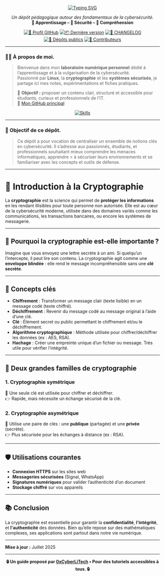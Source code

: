 <div align="center">

  <a href="https://github.com/0xCyberLiTech">
    <img src="https://readme-typing-svg.herokuapp.com?font=Fira+Code&size=32&pause=1000&color=D14A4A&center=true&vCenter=true&width=1000&lines=CRYPTOGRAPHIE+%26+INTRODUCTION;Chiffrement+•+Hachage+•+Authentification;Comprendre+les+bases+pour+mieux+protéger" alt="Typing SVG" />
  </a>

  <p align="center">
    <em>Un dépôt pédagogique autour des fondamentaux de la cybersécurité.</em><br>
    <b>📘 Apprentissage – 🔐 Sécurité – 🧠 Compréhension</b>
  </p>

  [![🔗 Profil GitHub](https://img.shields.io/badge/Profil-GitHub-181717?logo=github&style=flat-square)](https://github.com/0xCyberLiTech)
  [![📦 Dernière version](https://img.shields.io/github/v/release/0xCyberLiTech/CRYPTOGRAPHIE?label=version&style=flat-square&color=blue)](https://github.com/0xCyberLiTech/CRYPTOGRAPHIE/releases/latest)
  [![📄 CHANGELOG](https://img.shields.io/badge/📄%20Changelog-CRYPTOGRAPHIE-blue?style=flat-square)](https://github.com/0xCyberLiTech/CRYPTOGRAPHIE/blob/main/CHANGELOG.md)
  [![📂 Dépôts publics](https://img.shields.io/badge/Dépôts-publics-blue?style=flat-square)](https://github.com/0xCyberLiTech?tab=repositories)
  [![👥 Contributeurs](https://img.shields.io/badge/👥%20Contributeurs-cliquez%20ici-007ec6?style=flat-square)](https://github.com/0xCyberLiTech/CRYPTOGRAPHIE/graphs/contributors)

</div>

---

### 👨‍💻 **À propos de moi.**

> Bienvenue dans mon **laboratoire numérique personnel** dédié à l’apprentissage et à la vulgarisation de la cybersécurité.  
> Passionné par **Linux**, la **cryptographie** et les **systèmes sécurisés**, je partage ici mes notes, expérimentations et fiches pratiques.  
>  
> 🎯 **Objectif :** proposer un contenu clair, structuré et accessible pour étudiants, curieux et professionnels de l’IT.  
> 🔗 [Mon GitHub principal](https://github.com/0xCyberLiTech)

<p align="center">
  <a href="https://skillicons.dev">
    <img src="https://skillicons.dev/icons?i=linux,debian,bash,docker,nginx,git,vim" alt="Skills" />
  </a>
</p>

---

### 🎯 **Objectif de ce dépôt.**

> Ce dépôt a pour vocation de centraliser un ensemble de notions clés en cybersécurité. Il s’adresse aux passionnés, étudiants, et professionnels souhaitant mieux comprendre les menaces informatiques, apprendre  > à sécuriser leurs environnements et se familiariser avec les concepts et outils de défense.

---

# 🔐 Introduction à la Cryptographie

La **cryptographie** est la science qui permet de **protéger les informations** en les rendant illisibles pour toute personne non autorisée. Elle est au cœur de la cybersécurité moderne, utilisée dans des domaines variés comme les communications, les transactions bancaires, ou encore les systèmes de messagerie.

---

## 🧠 Pourquoi la cryptographie est-elle importante ?

Imagine que vous envoyez une lettre secrète à un ami. Si quelqu’un l’intercepte, il peut lire son contenu. La cryptographie agit comme une **enveloppe blindée** : elle rend le message incompréhensible sans une **clé secrète**.

---

## 🔑 Concepts clés

- **Chiffrement** : Transformer un message clair (texte lisible) en un message codé (texte chiffré).
- **Déchiffrement** : Revenir du message codé au message original à l’aide d’une clé.
- **Clé** : Élément secret ou public permettant le chiffrement et/ou le déchiffrement.
- **Algorithme cryptographique** : Méthode utilisée pour chiffrer/déchiffrer les données (ex : AES, RSA).
- **Hachage** : Créer une empreinte unique d’un fichier ou message. Très utile pour vérifier l’intégrité.

---

## 🧩 Deux grandes familles de cryptographie

### 1. Cryptographie symétrique

🔐 Une seule clé est utilisée pour chiffrer et déchiffrer.  
👉 Rapide, mais nécessite un échange sécurisé de la clé.

### 2. Cryptographie asymétrique

🔐 Utilise une paire de clés : une **publique** (partagée) et une **privée** (secrète).  
👉 Plus sécurisée pour les échanges à distance (ex : RSA).

---

## 🛡️ Utilisations courantes

- **Connexion HTTPS** sur les sites web
- **Messageries sécurisées** (Signal, WhatsApp)
- **Signatures numériques** pour valider l’authenticité d’un document
- **Stockage chiffré** sur vos appareils

---

## 📚 Conclusion

La cryptographie est essentielle pour garantir la **confidentialité**, **l'intégrité**, et **l'authenticité** des données. Bien qu’elle repose sur des mathématiques complexes, ses applications sont partout dans notre vie numérique.

---

**Mise à jour :** Juillet 2025

---

<p align="center">
  <b>🔒 Un guide proposé par <a href="https://github.com/0xCyberLiTech">0xCyberLiTech</a> • Pour des tutoriels accessibles à tous. 🔒</b>
</p>

